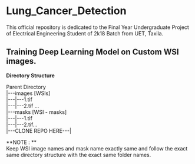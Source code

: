 # Lung_Cancer_Detection
This official repository is dedicated to the Final Year Undergraduate Project of Electrical Engineering Student of 2k18 Batch from UET, Taxila.  
  
## Training Deep Learning Model on Custom WSI images.  
  
**Directory Structure**  
  
Parent Directory  
|---images [WSIs]  
|---|---1.tif  
|---|---2.tif ...  
|---masks [WSI - masks]  
|---|---1.tif  
|---|---2.tif...  
|---CLONE REPO HERE---|  
  
**NOTE : **  
Keep WSI image names and mask name exactly same and follow the exact same directory structure with the exact same folder names.
